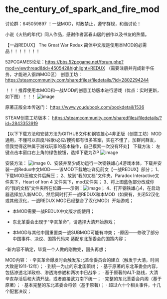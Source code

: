 # the_century_of_spark_and_fire_mod

讨论群：645059897
！一战MOD，时政禁止，遵守群规，和谐讨论！

小说《火热的年代》同人作品，感谢作者富春山居的创作以及书友的热情。

【一战REDUX】
The Great War Redux 简体中文版是使用本MOD的必需品！！！！！！！

52PCGAMES论坛：https://bbs.52pcgame.net/forum.php?mod=viewthread&tid=450542&highlight=REDUX （需要注册并完成新手任务，才能进入钢四MOD区）
创意工坊：https://steamcommunity.com/sharedfiles/filedetails/?id=2802294244

！！！推荐使用本MOD和一战MOD的创意工坊版本进行游戏（优点：实时更新，如下图）！！！
![image](https://user-images.githubusercontent.com/44506927/182624268-7272b803-d945-4231-8b76-1efd35781665.png)


原著正版全本传送门：
https://www.youdubook.com/bookdetail/1536

STEAM创意工坊版本：
https://steamcommunity.com/sharedfiles/filedetails/?id=2843353919

【以下下载方法和安装方法为GITHUB文件和钢铁雄心4非正版（创意工坊）MOD通用，不懂可以百度/谷歌/必应/搜狗都有很多答案，实在不懂了，加群问群友，但我觉得这种属于游戏玩家的基本操作，自己摸索一次没有坏处】
下载方法：
左键点击本窗口右上角的绿色按钮，选择下载为ZIP
![image](https://user-images.githubusercontent.com/44506927/182621019-eeb4ec70-b645-42e2-bf6a-d4d85f493082.png)

安装方法：
![image](https://user-images.githubusercontent.com/44506927/182621564-819cbccf-4d44-46a4-8c05-1cb8dc8b38d3.png)
0、安装并至少成功运行一次钢铁雄心4游戏本体，下载并安装一战Redux中文MOD——该MOD下载地址详见前文【一战REDUX】部分；
1、下载MOD压缩文件后解压；
2、放到“我的文档”文件夹，Paradox Interactive文件夹下，Heart of Iron 4 文件夹下，mod文件夹；
3、将上图蓝色部分改成你的“我的文档”文件夹所在位置——示例：![image](https://user-images.githubusercontent.com/44506927/182622546-4bc32140-e7a4-4c6e-a8f2-9c9c14f8fe68.png)；
4、打开钢铁雄心4，在启动器选择加入新MOD，然后同时打开一战REDUX和本MOD（如果有，关闭52汉化或其他汉化，一战REDUX MOD已经整合了汉化MOD）开始游戏；



- 本MOD需要一战REDUX中文版才能使用；

- 东北革委会出现于“辛亥革命”，请选择大清开始游戏；

- 本MOD与其他中国重置类一战SUBMOD可能有冲突；
-原因——修改了部分中国事件、决议、国策代码来
适配东北革委会的国策内容；

-新内容不确定，毕竟一个人做的刚做完，回头再想；

MOD内容：
· 辛亥革命爆发时会触发东北革命委员会的建立（触发于大清，时间大致是1911-12年）；
· 到统一为止的东北国策树；
· 基于原著的东北革委会内容，包括渗透北洋政府、渗透海参崴和两次中日战争；
· 基于原著的ALT-路线，大清辛亥存活后和大清开战，或者直接武力南下统一；
· 完整的东北革委会内阁（基于原著）；
· 基本完整的东北革委会将领（基于原著）；
· 超过六十个相关事件，十几个配套决议；
